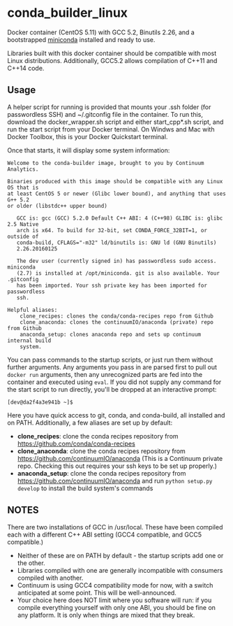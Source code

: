 # conda_builder_linux

Docker container (CentOS 5.11) with GCC 5.2, Binutils 2.26, and a bootstrapped
[miniconda](http://conda.pydata.org/miniconda.html) installed and ready to use.

Libraries built with this docker container should be compatible with most Linux
distributions. Additionally, GCC5.2 allows compilation of C++11 and C++14 code.

Usage
-----

A helper script for running is provided that mounts your .ssh folder (for
passwordless SSH) and ~/.gitconfig file in the container. To run this, download
the docker_wrapper.sh script and either start_cpp*.sh script, and run the start
script from your Docker terminal. On Windws and Mac with Docker Toolbox, this is
your Docker Quickstart terminal.

Once that starts, it will display some system information:

```
Welcome to the conda-builder image, brought to you by Continuum Analytics.

Binaries produced with this image should be compatible with any Linux OS that is
at least CentOS 5 or newer (Glibc lower bound), and anything that uses G++ 5.2
or older (libstdc++ upper bound)

   GCC is: gcc (GCC) 5.2.0 Default C++ ABI: 4 (C++98) GLIBC is: glibc 2.5 Native
   arch is x64. To build for 32-bit, set CONDA_FORCE_32BIT=1, or outside of
   conda-build, CFLAGS="-m32" ld/binutils is: GNU ld (GNU Binutils)
   2.26.20160125

   The dev user (currently signed in) has passwordless sudo access. miniconda
   (2.7) is installed at /opt/miniconda. git is also available. Your .gitconfig
   has been imported. Your ssh private key has been imported for passwordless
   ssh.

Helpful aliases:
    clone_recipes: clones the conda/conda-recipes repo from Github
    clone_anaconda: clones the continuumIO/anaconda (private) repo from Github
    anaconda_setup: clones anaconda repo and sets up continuum internal build
    system.
```

You can pass commands to the startup scripts, or just run them without further
arguments. Any arguments you pass in are parsed first to pull out ```docker
run``` arguments, then any unrecognized parts are fed into the container and
executed using ```eval```. If you did not supply any command for the start
script to run directly, you'll be dropped at an interactive prompt:

    [dev@da2f4a3e941b ~]$

Here you have quick access to git, conda, and conda-build, all installed and on
PATH. Additionally, a few aliases are set up by default:

  - **clone_recipes**: clone the conda recipes repository from
    https://github.com/conda/conda-recipes
  - **clone_anaconda**: clone the conda recipes repository from
    https://github.com/continuumIO/anaconda (This is a Continuum private repo.
    Checking this out requires your ssh keys to be set up properly.)
  - **anaconda_setup**: clone the conda recipes repository from
    https://github.com/continuumIO/anaconda and run ```python setup.py
    develop``` to install the build system's commands

NOTES
-----

There are two installations of GCC in /usr/local. These have been compiled
each with a different C++ ABI setting (GCC4 compatible, and GCC5 compatible.)

  - Neither of these are on PATH by default - the startup scripts add one or
    the other.
  - Libraries compiled with one are generally incompatible with consumers
    compiled with another.
  - Continuum is using GCC4 compatibility mode for now, with a switch
    anticipated at some point.  This will be well-announced.
  - Your choice here does NOT limit where you software will run: if you
    compile everything yourself with only one ABI, you should be fine on any
    platform. It is only when things are mixed that they break.
